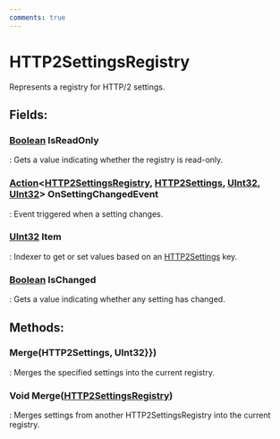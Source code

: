 ```yaml
---
comments: true
---
```

# HTTP2SettingsRegistry

Represents a registry for HTTP/2 settings. 

## **Fields**:
### **[Boolean](https://learn.microsoft.com/en-us/dotnet/api/System.Boolean) IsReadOnly**
: Gets a value indicating whether the registry is read-only. 
### **[Action](https://learn.microsoft.com/en-us/dotnet/api/System.Action-4)&lt;[HTTP2SettingsRegistry](), [HTTP2Settings](HTTP2Settings.md), [UInt32](https://learn.microsoft.com/en-us/dotnet/api/System.UInt32), [UInt32](https://learn.microsoft.com/en-us/dotnet/api/System.UInt32)&gt; OnSettingChangedEvent**
: Event triggered when a setting changes. 
### **[UInt32](https://learn.microsoft.com/en-us/dotnet/api/System.UInt32) Item**
: Indexer to get or set values based on an [HTTP2Settings](HTTP2Settings.md) key. 
### **[Boolean](https://learn.microsoft.com/en-us/dotnet/api/System.Boolean) IsChanged**
: Gets a value indicating whether any setting has changed. 
## **Methods**:

### Merge(HTTP2Settings, UInt32}})
: Merges the specified settings into the current registry. 

### Void Merge([HTTP2SettingsRegistry]())
: Merges settings from another HTTP2SettingsRegistry into the current registry. 